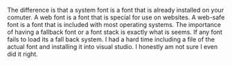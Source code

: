 The difference is that a system font is a font that is already installed on your comuter. A web font is a font that is special for use on websites. A web-safe font is a font that is included with most operating systems.
The importance of having a fallback font or a font stack is exactly what is seems. If any font fails to load its a fall back system. 
I had a hard time including a file of the actual font and installing it into visual studio. I honestly am not sure I even did it right.